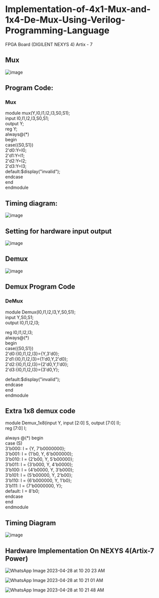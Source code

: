 # Implementation-of-4x1-Mux-and-1x4-De-Mux-Using-Verilog-Programming-Language
FPGA Board (DIGILENT NEXYS 4) Artix - 7

## Mux
![image](https://user-images.githubusercontent.com/118730309/235054401-85ec7427-6f32-49ab-b4f6-ce55a9a87cad.png)

## Program Code:


### Mux
module mux(Y,I0,I1,I2,I3,S0,S1);  <br>
input I0,I1,I2,I3,S0,S1;   <br>
output Y;  
reg Y;  
always@(*)  
begin  
case({S0,S1})  
2'd0:Y=I0;  
2'd1:Y=I1;  
2'd2:Y=I2;  
2'd3:Y=I3;  
default:$display("invalid");  
endcase    
end    
endmodule    













## Timing diagram:

![image](https://user-images.githubusercontent.com/118730309/235057659-0c8958f1-7ca5-4684-b94a-50f8ab822b26.png)

## Setting for hardware input output

![image](https://user-images.githubusercontent.com/118730309/235061810-011fea75-8dc3-4204-99ab-523773575ae4.png)



## Demux

![image](https://user-images.githubusercontent.com/118730309/235059302-49ef3c84-12e2-4483-87a6-de18ec14338b.png)



## Demux Program Code
### DeMux
module Demux(I0,I1,I2,I3,Y,S0,S1);  
input Y,S0,S1;  
output I0,I1,I2,I3;  

reg I0,I1,I2,I3;  
always@(*)  
begin  
case({S0,S1})  
2'd0:{I0,I1,I2,I3}={Y,3'd0};  
2'd1:{I0,I1,I2,I3}={1'd0,Y,2'd0};  
2'd2:{I0,I1,I2,I3}={2'd0,Y,1'd0};  
2'd3:{I0,I1,I2,I3}={3'd0,Y};  

default:$display("invalid");  
endcase  
end  
endmodule  

## Extra 1x8 demux code

module Demux_1x8(input Y, input [2:0] S, output [7:0] I);    
  reg [7:0] I;   
  
  always @(*) begin   
    case (S)   
      3'b000: I = {Y, 7'b0000000};   
      3'b001: I = {1'b0, Y, 6'b000000};   
      3'b010: I = {2'b00, Y, 5'b00000};   
      3'b011: I = {3'b000, Y, 4'b0000};   
      3'b100: I = {4'b0000, Y, 3'b000};   
      3'b101: I = {5'b00000, Y, 2'b00};   
      3'b110: I = {6'b000000, Y, 1'b0};   
      3'b111: I = {7'b0000000, Y};   
      default: I = 8'b0;   
    endcase   
  end   
endmodule   
  
 
## Timing Diagram 

![image](https://user-images.githubusercontent.com/118730309/235059363-fa2021ae-50be-4ef5-9078-3515fe79b3b0.png)
  




## Hardware Implementation On NEXYS 4(Artix-7 Power)

![WhatsApp Image 2023-04-28 at 10 20 23 AM](https://user-images.githubusercontent.com/118730309/235071152-9788071e-e3c3-446f-99a1-7b697cd8f40f.jpeg)


![WhatsApp Image 2023-04-28 at 10 21 01 AM](https://user-images.githubusercontent.com/118730309/235071377-4e738fb4-71b4-4cf2-89fd-8a3447b4f6ba.jpeg)


![WhatsApp Image 2023-04-28 at 10 21 48 AM](https://user-images.githubusercontent.com/118730309/235071399-e6bf4026-6721-47c2-8dad-f4cc418d9049.jpeg)







